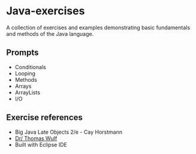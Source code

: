 # Java-exercises
A collection of exercises and examples demonstrating basic fundamentals and methods of the Java language.

## Prompts
* Conditionals
* Looping
* Methods
* Arrays
* ArrayLists
* I/O

## Exercise references
* Big Java Late Objects 2/e - Cay Horstmann  
* [Dr/ Thomas Wulf](https://cech.uc.edu/faculty-staff.html?eid=wulft&thecomp=uceprof)
* Built with Eclipse IDE
